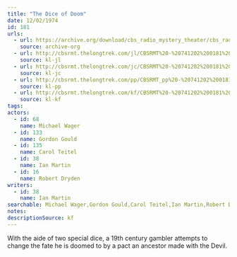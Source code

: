 ```yaml
---
title: "The Dice of Doom"
date: 12/02/1974
id: 181
urls: 
  - url: https://archive.org/download/cbs_radio_mystery_theater/cbs_radio_mystery_theater-0151-0200.zip/cbs_radio_mystery_theater-0151-0200%2Fcbsrmt_0181_the_dice_of_doom.mp3
    source: archive-org
  - url: http://cbsrmt.thelongtrek.com/jl/CBSRMT%20-%20741202%200181%20The%20Dice%20Of%20Doom_jl.mp3
    source: kl-jl
  - url: http://cbsrmt.thelongtrek.com/jc/CBSRMT%20-%20741202%200181%20Dice%20Of%20Doom%20vbr%20kb2%20-outro_jc.mp3
    source: kl-jc
  - url: http://cbsrmt.thelongtrek.com/pp/CBSRMT_pp%20-%20741202%200181%20The%20Dice%20of%20Doom.mp3
    source: kl-pp
  - url: http://cbsrmt.thelongtrek.com/kf/CBSRMT%20-%20741202%200181%20The%20Dice%20Of%20Doom_kf.mp3
    source: kl-kf
tags: 
actors:  
  - id: 68
    name: Michael Wager  
  - id: 133
    name: Gordon Gould  
  - id: 135
    name: Carol Teitel  
  - id: 38
    name: Ian Martin  
  - id: 16
    name: Robert Dryden
writers:  
  - id: 38
    name: Ian Martin
searchable: Michael Wager,Gordon Gould,Carol Teitel,Ian Martin,Robert Dryden Ian Martin
notes: 
descriptionSource: kf
---
```

With the aide of two special dice, a 19th century gambler attempts to change the fate he is doomed to by a pact an ancestor made with the Devil.
